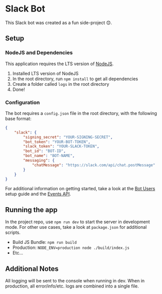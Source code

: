 # Slack Bot
This Slack bot was created as a fun side-project 😊.

## Setup

### NodeJS and Dependencies
This application requires the LTS version of [NodeJS](https://nodejs.org/en/download/).

1. Installed LTS version of NodeJS
2. In the root directory, run `npm install` to get all dependencies
3. Create a folder called `logs` in the root directory
4. Done!

### Configuration
The bot requires a `config.json` file in the root directory, with the following base format:

```json
{
    "slack": {
        "signing_secret": "YOUR-SIGNING-SECRET",
        "bot_token": "YOUR-BOT-TOKEN",
        "slack_token": "YOUR-SLACK-TOKEN",
        "bot_id": "BOT-ID",
        "bot_name": "BOT-NAME",
        "messaging": {
            "chatMessage": "https://slack.com/api/chat.postMessage"
        }
    }
}
```
For additional information on getting started, take a look at the [Bot Users](https://api.slack.com/bot-users) setup guide and the [Events API](https://api.slack.com/events-api).

## Running the app
In the project repo, use `npm run dev` to start the server in development mode. For other use cases, take a look at `package.json` for additional scripts.
* Build JS Bundle: `npm run build`
* Production: `NODE_ENV=production node ./build/index.js`
* Etc...


## Additional Notes
All logging will be sent to the console when running in dev. When in production, all error/info/etc. logs are combined into a single file.